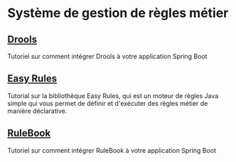 # Système de gestion de règles métier
## [Drools](drools-tutorial)
Tutoriel sur comment intégrer Drools à votre application Spring Boot

## [Easy Rules](easyrules-tutorial)
Tutorial sur la bibliothèque Easy Rules, qui est un moteur de règles Java simple qui vous permet de définir et d'exécuter des règles métier de manière déclarative.

## [RuleBook](rulebook-tutorial)
Tutoriel sur comment intégrer RuleBook à votre application Spring Boot